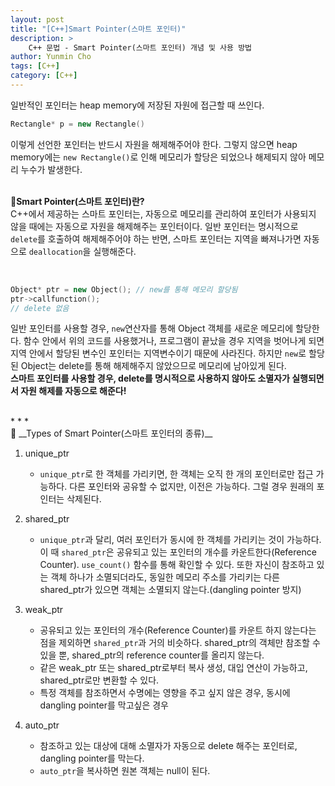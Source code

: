 ```yaml
---
layout: post
title: "[C++]Smart Pointer(스마트 포인터)"
description: >
    C++ 문법 - Smart Pointer(스마트 포인터) 개념 및 사용 방법
author: Yunmin Cho
tags: [C++]
category: [C++]
---
```


일반적인 포인터는 heap memory에 저장된 자원에 접근할 때 쓰인다.  
~~~c++
Rectangle* p = new Rectangle()
~~~  
이렇게 선언한 포인터는 반드시 자원을 해제해주어야 한다. 그렇지 않으면 heap memory에는 `new Rectangle()`로 인해 메모리가 할당은 되었으나 해제되지 않아 메모리 누수가 발생한다.  
<br/>

📌__Smart Pointer(스마트 포인터)란?__  
C++에서 제공하는 스마트 포인터는, 자동으로 메모리를 관리하여 포인터가 사용되지 않을 때에는 자동으로 자원을 해제해주는 포인터이다. 일반 포인터는 명시적으로 `delete`를 호출하여 해제해주어야 하는 반면, 스마트 포인터는 지역을 빠져나가면 자동으로 `deallocation`을 실행해준다.  

<br/>

~~~c++
Object* ptr = new Object(); // new를 통해 메모리 할당됨
ptr->callfunction();
// delete 없음
~~~
일반 포인터를 사용할 경우, `new`연산자를 통해 Object 객체를 새로운 메모리에 할당한다. 함수 안에서 위의 코드를 사용했거나, 프로그램이 끝났을 경우 지역을 벗어나게 되면 지역 안에서 할당된 변수인 포인터는 지역변수이기 때문에 사라진다. 하지만 `new`로 할당된 Object는 delete를 통해 해제해주지 않았으므로 메모리에 남아있게 된다.  
__스마트 포인터를 사용할 경우, delete를 명시적으로 사용하지 않아도 소멸자가 실행되면서 자원 해제를 자동으로 해준다!__  

<br/>
* * *
<br/>
📌 __Types of Smart Pointer(스마트 포인터의 종류)__  

1. unique_ptr  
    - `unique_ptr`로 한 객체를 가리키면, 한 객체는 오직 한 개의 포인터로만 접근 가능하다. 다른 포인터와 공유할 수 없지만, 이전은 가능하다. 그럴 경우 원래의 포인터는 삭제된다.  

2. shared_ptr  
    - `unique_ptr`과 달리, 여러 포인터가 동시에 한 객체를 가리키는 것이 가능하다. 이 때 `shared_ptr`은 공유되고 있는 포인터의 개수를 카운트한다(Reference Counter). `use_count()` 함수를 통해 확인할 수 있다. 또한 자신이 참조하고 있는 객체 하나가 소멸되더라도, 동일한 메모리 주소를 가리키는 다른 shared_ptr가 있으면 객체는 소멸되지 않는다.(dangling pointer 방지)  

3. weak_ptr  
    - 공유되고 있는 포인터의 개수(Reference Counter)를 카운트 하지 않는다는 점을 제외하면 `shared_ptr`과 거의 비슷하다. shared_ptr의 객체만 참조할 수 있을 뿐, shared_ptr의 reference counter를 올리지 않는다.  
    - 같은 weak_ptr 또는 shared_ptr로부터 복사 생성, 대입 연산이 가능하고, shared_ptr로만 변환할 수 있다.  
    - 특정 객체를 참조하면서 수명에는 영향을 주고 싶지 않은 경우, 동시에 dangling pointer를 막고싶은 경우  

4. auto_ptr
    - 참조하고 있는 대상에 대해 소멸자가 자동으로 delete 해주는 포인터로, dangling pointer를 막는다.  
    - `auto_ptr`을 복사하면 원본 객체는 null이 된다.  